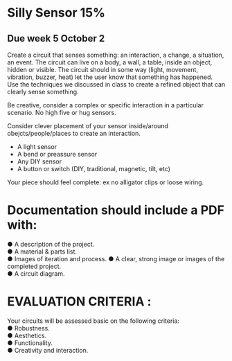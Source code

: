 # Silly Sensor 15%
## Due week 5 October 2
Create a circuit that senses something: an interaction, a change, a situation, an event. The circuit can live on a body, a wall, a table, inside an object, hidden or visible. The circuit should in some way (light, movement, vibration, buzzer, heat) let the user know that something has happened. Use the techniques we discussed in class to create a refined object that can clearly sense something. 

Be creative, consider a complex or specific interaction in a particular scenario. No high five or hug sensors. 

Consider clever placement of your sensor inside/around obejcts/people/places to create an interaction. 

- A light sensor
- A bend or preassure sensor 
- Any DIY sensor
- A button or switch (DIY, traditional, magnetic, tilt, etc)
 
 Your piece should feel complete: ex no alligator clips or loose wiring. 

# Documentation should include a PDF with: 
● A description of the project.   
● A material & parts list.    
● Images of iteration and process. 
● A clear, strong image or images of the completed project.   
● A circuit diagram. 


# EVALUATION CRITERIA : 
Your circuits will be assessed basic on the following criteria:  
● Robustness.   
● Aesthetics.   
● Functionality.   
● Creativity and interaction. 